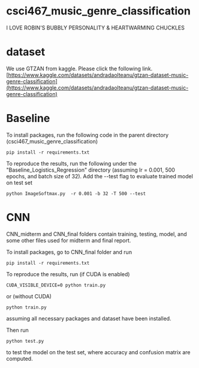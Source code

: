 # csci467_music_genre_classification
I LOVE ROBIN'S BUBBLY PERSONALITY & HEARTWARMING CHUCKLES

# dataset
We use GTZAN from kaggle. Please click the following link.
[https://www.kaggle.com/datasets/andradaolteanu/gtzan-dataset-music-genre-classification](https://www.kaggle.com/datasets/andradaolteanu/gtzan-dataset-music-genre-classification)

# Baseline

To install packages, run the following code in the parent directory (csci467_music_genre_classification)

```
pip install -r requirements.txt
```

To reproduce the results, run the following under the "Baseline_Logistics_Regression" directory (assuming lr = 0.001, 500 epochs, and batch size of 32). Add the --test flag to evaluate trained model on test set

```
python ImageSoftmax.py  -r 0.001 -b 32 -T 500 --test
```

# CNN

CNN_midterm and CNN_final folders contain training, testing, model, and some other files used for midterm and final report.

To install packages, go to CNN_final folder and run
```
pip install -r requirements.txt
```
To reproduce the results, run (if CUDA is enabled)
```
CUDA_VISIBLE_DEVICE=0 python train.py
```
or (without CUDA)
```
python train.py
```
assuming all necessary packages and dataset have been installed.

Then run
```
python test.py
```
to test the model on the test set, where accuracy and confusion matrix are computed.